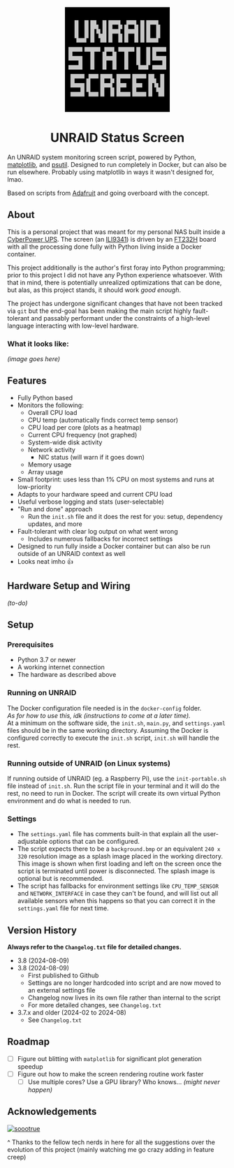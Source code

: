 <!-- Title -->
<div align="center">
    <a href="https://github.com/WeegeeNumbuh1/UNRAID-Status-Screen">
    <img src="Reference Images/Logo.png" alt="Logo" width="240" height="240">
    </a>
    <h1 align="center">UNRAID Status Screen</h1>
</div>
<!-- end title section -->

An UNRAID system monitoring screen script, powered by Python, [matplotlib](https://matplotlib.org/), and [psutil](https://github.com/giampaolo/psutil).
Designed to run completely in Docker, but can also be run elsewhere.
Probably using matplotlib in ways it wasn't designed for, lmao.

Based on scripts from [Adafruit](https://github.com/adafruit/Adafruit_Learning_System_Guides/tree/main/TFT_Sidekick_With_FT232H) and going overboard with the concept.

## About
This is a personal project that was meant for my personal NAS built inside a [CyberPower UPS](https://www.cyberpowersystems.com/product/ups/battery-backup/lx1500g/). The screen (an [ILI9341](http://www.lcdwiki.com/2.8inch_SPI_Module_ILI9341_SKU:MSP2807)) is driven by an [FT232H](https://www.adafruit.com/product/2264) board with all the processing done fully with Python living inside a Docker container.

This project additionally is the author's first foray into Python programming; prior to this project I did not have any Python experience whatsoever.
With that in mind, there is potentially unrealized optimizations that can be done, but alas, as this project stands, it should work *good enough*.

The project has undergone significant changes that have not been tracked via `git` but the end-goal has been making the main script highly fault-tolerant and passably performant under the constraints of a high-level language interacting with low-level hardware.

### What it looks like:
*(image goes here)*

## Features
- Fully Python based
- Monitors the following:
    - Overall CPU load
    - CPU temp (automatically finds correct temp sensor)
    - CPU load per core (plots as a heatmap)
    - Current CPU frequency (not graphed)
    - System-wide disk activity
    - Network activity
        - NIC status (will warn if it goes down)
    - Memory usage
    - Array usage
- Small footprint: uses less than 1% CPU on most systems and runs at low-priority
- Adapts to your hardware speed and current CPU load
- Useful verbose logging and stats (user-selectable)
- "Run and done" approach
    - Run the `init.sh` file and it does the rest for you: setup, dependency updates, and more
- Fault-tolerant with clear log output on what went wrong
    - Includes numerous fallbacks for incorrect settings
- Designed to run fully inside a Docker container but can also be run outside of an UNRAID context as well
- Looks neat imho 👍

## Hardware Setup and Wiring
*(to-do)*

## Setup
### Prerequisites
- Python 3.7 or newer
- A working internet connection
- The hardware as described above

### Running on UNRAID
The Docker configuration file needed is in the `docker-config` folder.
<br />
*As for how to use this, idk (instructions to come at a later time).*
<br />
At a minimum on the software side, the `init.sh`, `main.py`, and `settings.yaml` files should be in the same working directory.
Assuming the Docker is configured correctly to execute the `init.sh` script, `init.sh` will handle the rest.

### Running outside of UNRAID (on Linux systems)
If running outside of UNRAID (eg. a Raspberry Pi), use the `init-portable.sh` file instead of `init.sh`. Run the script file in your terminal and it will do the rest, no need to run in Docker. The script will create its own virtual Python environment and do what is needed to run.

### Settings
- The `settings.yaml` file has comments built-in that explain all the user-adjustable options that can be configured.
- The script expects there to be a `background.bmp` or an equivalent `240 x 320` resolution image as a splash image placed in the working directory. This image is shown when first loading and left on the screen once the script is terminated until power is disconnected. The splash image is optional but is recommended.
-  The script has fallbacks for environment settings like `CPU_TEMP_SENSOR` and `NETWORK_INTERFACE` in case they can't be found, and will list out all available sensors when this happens so that you can correct it in the `settings.yaml` file for next time.

## Version History
**Always refer to the `Changelog.txt` file for detailed changes.**
- 3.8 (2024-08-09)
- 3.8 (2024-08-09)
    - First published to Github
    - Settings are no longer hardcoded into script and are now moved to an external settings file
    - Changelog now lives in its own file rather than internal to the script
    - For more detailed changes, see `Changelog.txt`
- 3.7.x and older (2024-02 to 2024-08)
    - See `Changelog.txt`

## Roadmap
- [ ] Figure out blitting with `matplotlib` for significant plot generation speedup
- [ ] Figure out how to make the screen rendering routine work faster
    - [ ] Use multiple cores? Use a GPU library? Who knows... *(might never happen)*

## Acknowledgements
<a href="https://discord.gg/haha98"><img src="https://cdn.discordapp.com/emojis/765011373590970418.webp?size=96&quality=lossless" alt="soootrue" width="40" height="40"></a>
</div>
^ Thanks to the fellow tech nerds in here for all the suggestions over the evolution of this project (mainly watching me go crazy adding in feature creep)